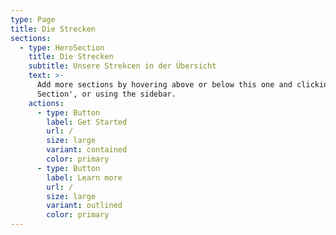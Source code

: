 ```yaml
---
type: Page
title: Die Strecken
sections:
  - type: HeroSection
    title: Die Strecken
    subtitle: Unsere Strekcen in der Übersicht
    text: >-
      Add more sections by hovering above or below this one and clicking '+ Add
      Section', or using the sidebar.
    actions:
      - type: Button
        label: Get Started
        url: /
        size: large
        variant: contained
        color: primary
      - type: Button
        label: Learn more
        url: /
        size: large
        variant: outlined
        color: primary
---
```

